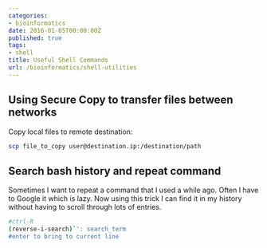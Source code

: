 ```yaml
---
categories:
- bioinformatics
date: 2016-01-05T00:00:00Z
published: true
tags:
- shell
title: Useful Shell Commands
url: /bioinformatics/shell-utilities
---
```


## Using Secure Copy to transfer files between networks

Copy local files to remote destination:

```bash
scp file_to_copy user@destination.ip:/destination/path
```

## Search bash history and repeat command

Sometimes I want to repeat a command that I used a while ago. Often I have to Google it which is lazy. Now using this trick I can find it in my history without having to scroll through lots of entries.

```bash
#ctrl-R
(reverse-i-search)`': search_term
#enter to bring to current line
```
